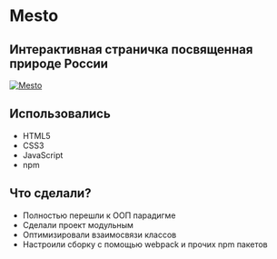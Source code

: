 # Mesto
## Интерактивная страничка посвященная природе России

[![Mesto](https://cdn.iconscout.com/icon/premium/png-128-thumb/link-1741098-1482052.png)](https://skatm4n.github.io/mesto/)

## Использовались
- HTML5
- CSS3
- JavaScript
- npm

## Что сделали?
- Полностью перешли к ООП парадигме
- Сделали проект модульным
- Оптимизировали взаимосвязи классов
- Настроили сборку с помощью webpack и прочих npm пакетов

